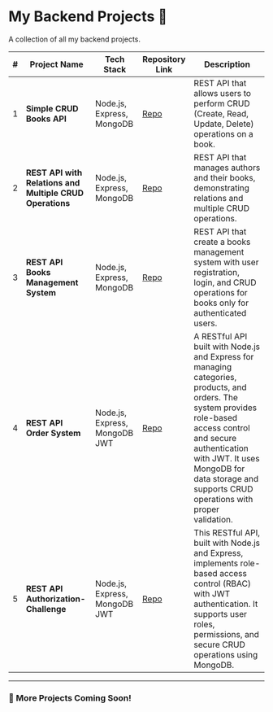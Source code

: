 # My Backend Projects 🚀

A collection of all my backend projects.

| #   | Project Name                                             | Tech Stack                    | Repository Link                                                               | Description                                                                                                                                                                                                                                                         |
| --- | -------------------------------------------------------- | ----------------------------- | ----------------------------------------------------------------------------- | ------------------------------------------------------------------------------------------------------------------------------------------------------------------------------------------------------------------------------------------------------------------- |
| 1   | **Simple CRUD Books API**                                | Node.js, Express, MongoDB     | [Repo](https://github.com/HassanEssam0110/Task-1-CRUD-API-for-Books.git)      | REST API that allows users to perform CRUD (Create, Read, Update, Delete) operations on a book.                                                                                                                                                                     |
| 2   | **REST API with Relations and Multiple CRUD Operations** | Node.js, Express, MongoDB     | [Repo](https://github.com/HassanEssam0110/Task-2-books-authors-crud-api.git)  | REST API that manages authors and their books, demonstrating relations and multiple CRUD operations.                                                                                                                                                                |
| 3   | **REST API Books Management System**                     | Node.js, Express, MongoDB     | [Repo](https://github.com/HassanEssam0110/Task-3-Books-Management-System.git) | REST API that create a books management system with user registration, login, and CRUD operations for books only for authenticated users.                                                                                                                           |
| 4   | **REST API Order System**                                | Node.js, Express, MongoDB JWT | [Repo](https://github.com/HassanEssam0110/Task-4-Nodejs-Order-System.git)     | A RESTful API built with Node.js and Express for managing categories, products, and orders. The system provides role-based access control and secure authentication with JWT. It uses MongoDB for data storage and supports CRUD operations with proper validation. |
| 5   | **REST API Authorization-Challenge**                     | Node.js, Express, MongoDB JWT | [Repo](https://github.com/HassanEssam0110/Task-5-Authorization-Challenge.git) | This RESTful API, built with Node.js and Express, implements role-based access control (RBAC) with JWT authentication. It supports user roles, permissions, and secure CRUD operations using MongoDB.                                                               |

---

### 🌟 More Projects Coming Soon!
